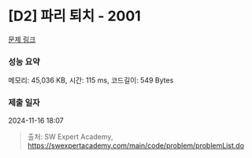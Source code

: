 # [D2] 파리 퇴치 - 2001 

[문제 링크](https://swexpertacademy.com/main/code/problem/problemDetail.do?contestProbId=AV5PzOCKAigDFAUq) 

### 성능 요약

메모리: 45,036 KB, 시간: 115 ms, 코드길이: 549 Bytes

### 제출 일자

2024-11-16 18:07



> 출처: SW Expert Academy, https://swexpertacademy.com/main/code/problem/problemList.do